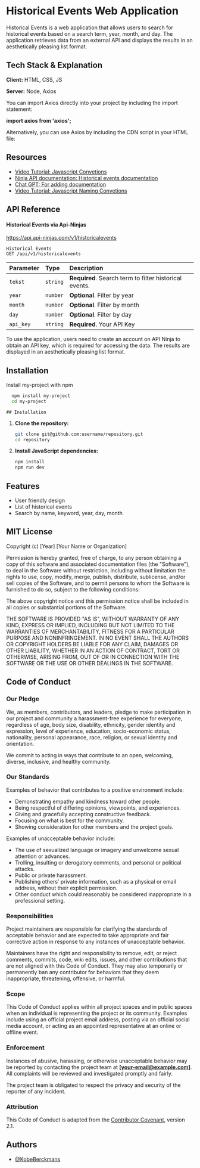 
# Historical Events Web Application

Historical Events is a web application that allows users to search for historical events based on a search term, year, month, and day. The application retrieves data from an external API and displays the results in an aesthetically pleasing list format.



## Tech Stack & Explanation

**Client:** HTML, CSS, JS

**Server:** Node, Axios


You can import Axios directly into your project by including the import statement:


**import axios from 'axios';**

Alternatively, you can use Axios by including the CDN script in your HTML file:

**<script src="https://cdn.jsdelivr.net/npm/axios/dist/axios.min.js"></script>**




## Resources
- [Video Tutorial: Javascript Convetions](https://www.youtube.com/watch?v=j-nNgSYTkX8&t=655s)
- [Ninja API documentation: Historical events documentation](https://api-ninjas.com/api/historicalevents)
- [Chat GPT: For adding documentation ](https://chatgpt.com/)
- [Video Tutorial: Javascript Naming Convetions ](https://www.youtube.com/watch?v=WFykob5BN6c)


## API Reference

#### Historical Events via Api-Ninjas
https://api.api-ninjas.com/v1/historicalevents

```http
Historical Events
GET /api/v1/historicalevents
```

| Parameter | Type     | Description                |
| :-------- | :------- | :------------------------- |
| `tekst` | `string` | **Required**. Search term to filter historical events.|
| `year` | `number` | **Optional**. Filter by year |
| `month` | `number` | **Optional**. Filter by month |
| `day` | `number` | **Optional**. Filter by day |
| `api_key` | `string` | **Required**. Your API Key|

To use the application, users need to create an account on API Ninja to obtain an API key, which is required for accessing the data. The results are displayed in an aesthetically pleasing list format.
## Installation

Install my-project with npm

```bash
  npm install my-project
  cd my-project
```
    ## Installation

1. **Clone the repository:**

    ```sh
    git clone git@github.com:username/repository.git
    cd repository
    ```


2. **Install JavaScript dependencies:**

    ```sh
    npm install
    npm run dev
    ```

    
## Features

- User friendly design
- List of historical events
- Search by name, keyword, year, day, month


## MIT License

Copyright (c) [Year] [Your Name or Organization]

Permission is hereby granted, free of charge, to any person obtaining a copy of this software and associated documentation files (the "Software"), to deal in the Software without restriction, including without limitation the rights to use, copy, modify, merge, publish, distribute, sublicense, and/or sell copies of the Software, and to permit persons to whom the Software is furnished to do so, subject to the following conditions:

The above copyright notice and this permission notice shall be included in all copies or substantial portions of the Software.

THE SOFTWARE IS PROVIDED "AS IS", WITHOUT WARRANTY OF ANY KIND, EXPRESS OR IMPLIED, INCLUDING BUT NOT LIMITED TO THE WARRANTIES OF MERCHANTABILITY, FITNESS FOR A PARTICULAR PURPOSE AND NONINFRINGEMENT. IN NO EVENT SHALL THE AUTHORS OR COPYRIGHT HOLDERS BE LIABLE FOR ANY CLAIM, DAMAGES OR OTHER LIABILITY, WHETHER IN AN ACTION OF CONTRACT, TORT OR OTHERWISE, ARISING FROM, OUT OF OR IN CONNECTION WITH THE SOFTWARE OR THE USE OR OTHER DEALINGS IN THE SOFTWARE.


## Code of Conduct

### Our Pledge

We, as members, contributors, and leaders, pledge to make participation in our project and community a harassment-free experience for everyone, regardless of age, body size, disability, ethnicity, gender identity and expression, level of experience, education, socio-economic status, nationality, personal appearance, race, religion, or sexual identity and orientation.

We commit to acting in ways that contribute to an open, welcoming, diverse, inclusive, and healthy community.

### Our Standards

Examples of behavior that contributes to a positive environment include:

- Demonstrating empathy and kindness toward other people.
- Being respectful of differing opinions, viewpoints, and experiences.
- Giving and gracefully accepting constructive feedback.
- Focusing on what is best for the community.
- Showing consideration for other members and the project goals.

Examples of unacceptable behavior include:

- The use of sexualized language or imagery and unwelcome sexual attention or advances.
- Trolling, insulting or derogatory comments, and personal or political attacks.
- Public or private harassment.
- Publishing others’ private information, such as a physical or email address, without their explicit permission.
- Other conduct which could reasonably be considered inappropriate in a professional setting.

### Responsibilities

Project maintainers are responsible for clarifying the standards of acceptable behavior and are expected to take appropriate and fair corrective action in response to any instances of unacceptable behavior.

Maintainers have the right and responsibility to remove, edit, or reject comments, commits, code, wiki edits, issues, and other contributions that are not aligned with this Code of Conduct. They may also temporarily or permanently ban any contributor for behaviors that they deem inappropriate, threatening, offensive, or harmful.

### Scope

This Code of Conduct applies within all project spaces and in public spaces when an individual is representing the project or its community. Examples include using an official project email address, posting via an official social media account, or acting as an appointed representative at an online or offline event.

### Enforcement

Instances of abusive, harassing, or otherwise unacceptable behavior may be reported by contacting the project team at **[your-email@example.com]**. All complaints will be reviewed and investigated promptly and fairly.

The project team is obligated to respect the privacy and security of the reporter of any incident.

### Attribution

This Code of Conduct is adapted from the [Contributor Covenant](https://www.contributor-covenant.org), version 2.1.


## Authors

- [@KobeBerckmans](https://www.github.com/KobeBerckmans)
